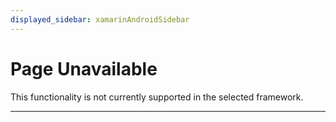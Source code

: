 ```yaml
---
displayed_sidebar: xamarinAndroidSidebar
---
```


# Page Unavailable

This functionality is not currently supported in the selected framework.

---
